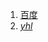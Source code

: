 1. [百度](https://www.baidu.com/)    
2. *<a href="https://github.com/littlledot/Oracle-Database/blob/blog-page/yhl.md" target="_blank">yhl</a>*
